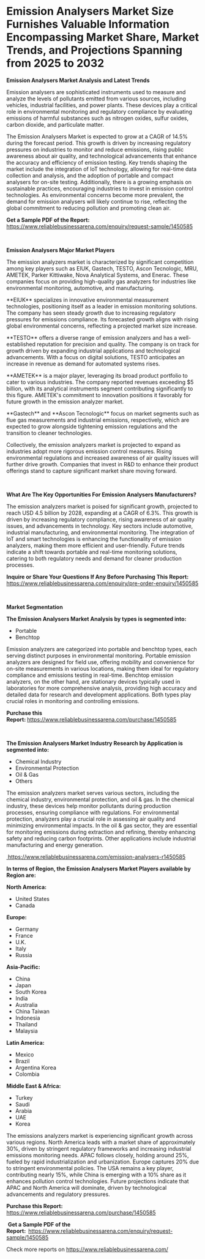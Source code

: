 <p><h1>Emission Analysers Market Size Furnishes Valuable Information Encompassing Market Share, Market Trends, and Projections Spanning from 2025 to 2032</h1></p><p><strong>Emission Analysers Market Analysis and Latest Trends</strong></p>
<p><p>Emission analysers are sophisticated instruments used to measure and analyze the levels of pollutants emitted from various sources, including vehicles, industrial facilities, and power plants. These devices play a critical role in environmental monitoring and regulatory compliance by evaluating emissions of harmful substances such as nitrogen oxides, sulfur oxides, carbon dioxide, and particulate matter.</p><p>The Emission Analysers Market is expected to grow at a CAGR of 14.5% during the forecast period. This growth is driven by increasing regulatory pressures on industries to monitor and reduce emissions, rising public awareness about air quality, and technological advancements that enhance the accuracy and efficiency of emission testing. Key trends shaping the market include the integration of IoT technology, allowing for real-time data collection and analysis, and the adoption of portable and compact analysers for on-site testing. Additionally, there is a growing emphasis on sustainable practices, encouraging industries to invest in emission control technologies. As environmental concerns become more prevalent, the demand for emission analysers will likely continue to rise, reflecting the global commitment to reducing pollution and promoting clean air.</p></p>
<p><strong>Get a Sample PDF of the Report:&nbsp;</strong> <a href="https://www.reliablebusinessarena.com/enquiry/request-sample/1450585?utm_campaign=2984&utm_medium=2&utm_source=Github&utm_content=ia&utm_term=11042025&utm_id=emission-analysers">https://www.reliablebusinessarena.com/enquiry/request-sample/1450585</a></p>
<p>&nbsp;</p>
<p><strong>Emission Analysers Major Market Players</strong></p>
<p><p>The emission analyzers market is characterized by significant competition among key players such as EIUK, Gastech, TESTO, Ascon Tecnologic, MRU, AMETEK, Parker Kittiwake, Nova Analytical Systems, and Enerac. These companies focus on providing high-quality gas analyzers for industries like environmental monitoring, automotive, and manufacturing.</p><p>**EIUK** specializes in innovative environmental measurement technologies, positioning itself as a leader in emission monitoring solutions. The company has seen steady growth due to increasing regulatory pressures for emissions compliance. Its forecasted growth aligns with rising global environmental concerns, reflecting a projected market size increase.</p><p>**TESTO** offers a diverse range of emission analyzers and has a well-established reputation for precision and quality. The company is on track for growth driven by expanding industrial applications and technological advancements. With a focus on digital solutions, TESTO anticipates an increase in revenue as demand for automated systems rises.</p><p>**AMETEK** is a major player, leveraging its broad product portfolio to cater to various industries. The company reported revenues exceeding $5 billion, with its analytical instruments segment contributing significantly to this figure. AMETEK's commitment to innovation positions it favorably for future growth in the emission analyzer market.</p><p>**Gastech** and **Ascon Tecnologic** focus on market segments such as flue gas measurements and industrial emissions, respectively, which are expected to grow alongside tightening emission regulations and the transition to cleaner technologies.</p><p>Collectively, the emission analyzers market is projected to expand as industries adopt more rigorous emission control measures. Rising environmental regulations and increased awareness of air quality issues will further drive growth. Companies that invest in R&D to enhance their product offerings stand to capture significant market share moving forward.</p></p>
<p>&nbsp;</p>
<p><strong>What Are The Key Opportunities For Emission Analysers Manufacturers?</strong></p>
<p><p>The emission analyzers market is poised for significant growth, projected to reach USD 4.5 billion by 2028, expanding at a CAGR of 6.3%. This growth is driven by increasing regulatory compliance, rising awareness of air quality issues, and advancements in technology. Key sectors include automotive, industrial manufacturing, and environmental monitoring. The integration of IoT and smart technologies is enhancing the functionality of emission analyzers, making them more efficient and user-friendly. Future trends indicate a shift towards portable and real-time monitoring solutions, catering to both regulatory needs and demand for cleaner production processes.</p></p>
<p><strong>Inquire or Share Your Questions If Any Before Purchasing This Report:</strong> <a href="https://www.reliablebusinessarena.com/enquiry/pre-order-enquiry/1450585?utm_campaign=2984&utm_medium=2&utm_source=Github&utm_content=ia&utm_term=11042025&utm_id=emission-analysers">https://www.reliablebusinessarena.com/enquiry/pre-order-enquiry/1450585</a></p>
<p>&nbsp;</p>
<p><strong>Market Segmentation</strong></p>
<p><strong>The Emission Analysers Market Analysis by types is segmented into:</strong></p>
<p><ul><li>Portable</li><li>Benchtop</li></ul></p>
<p><p>Emission analyzers are categorized into portable and benchtop types, each serving distinct purposes in environmental monitoring. Portable emission analyzers are designed for field use, offering mobility and convenience for on-site measurements in various locations, making them ideal for regulatory compliance and emissions testing in real-time. Benchtop emission analyzers, on the other hand, are stationary devices typically used in laboratories for more comprehensive analysis, providing high accuracy and detailed data for research and development applications. Both types play crucial roles in monitoring and controlling emissions.</p></p>
<p><strong>Purchase this Report:&nbsp;</strong><a href="https://www.reliablebusinessarena.com/purchase/1450585?utm_campaign=2984&utm_medium=2&utm_source=Github&utm_content=ia&utm_term=11042025&utm_id=emission-analysers">https://www.reliablebusinessarena.com/purchase/1450585</a></p>
<p>&nbsp;</p>
<p><strong>The Emission Analysers Market Industry Research by Application is segmented into:</strong></p>
<p><ul><li>Chemical Industry</li><li>Environmental Protection</li><li>Oil & Gas</li><li>Others</li></ul></p>
<p><p>The emission analyzers market serves various sectors, including the chemical industry, environmental protection, and oil & gas. In the chemical industry, these devices help monitor pollutants during production processes, ensuring compliance with regulations. For environmental protection, analyzers play a crucial role in assessing air quality and minimizing environmental impacts. In the oil & gas sector, they are essential for monitoring emissions during extraction and refining, thereby enhancing safety and reducing carbon footprints. Other applications include industrial manufacturing and energy generation.</p></p>
<p><a href="https://www.reliablebusinessarena.com/emission-analysers-r1450585?utm_campaign=2984&utm_medium=2&utm_source=Github&utm_content=ia&utm_term=11042025&utm_id=emission-analysers">&nbsp;https://www.reliablebusinessarena.com/emission-analysers-r1450585</a></p>
<p><strong>In terms of Region, the Emission Analysers Market Players available by Region are:</strong></p>
<p>
    <p> <strong> North America: </strong>
        <ul>
            <li>United States</li>
            <li>Canada</li>
        </ul>
        </p> 
    <p> <strong> Europe: </strong>
        <ul>
            <li>Germany</li>
            <li>France</li>
            <li>U.K.</li>
            <li>Italy</li>
            <li>Russia</li>
        </ul>
        </p> 
    <p> <strong> Asia-Pacific: </strong>
        <ul>
            <li>China</li>
            <li>Japan</li>
            <li>South Korea</li>
            <li>India</li>
            <li>Australia</li>
            <li>China Taiwan</li>
            <li>Indonesia</li>
            <li>Thailand</li>
            <li>Malaysia</li>
        </ul>
        </p> 
    <p> <strong> Latin America: </strong>
        <ul>
            <li>Mexico</li>
            <li>Brazil</li>
            <li>Argentina Korea</li>
            <li>Colombia</li>
        </ul>
        </p> 
    <p> <strong> Middle East & Africa: </strong>
        <ul>
            <li>Turkey</li>
            <li>Saudi</li>
            <li>Arabia</li>
            <li>UAE</li>
            <li>Korea</li>
        </ul>
    </p>
    </p>
<p><p>The emissions analyzers market is experiencing significant growth across various regions. North America leads with a market share of approximately 30%, driven by stringent regulatory frameworks and increasing industrial emissions monitoring needs. APAC follows closely, holding around 25%, fueled by rapid industrialization and urbanization. Europe captures 20% due to stringent environmental policies. The USA remains a key player, contributing nearly 15%, while China is emerging with a 10% share as it enhances pollution control technologies. Future projections indicate that APAC and North America will dominate, driven by technological advancements and regulatory pressures.</p></p>
<p><strong>Purchase this Report: </strong><a href="https://www.reliablebusinessarena.com/purchase/1450585?utm_campaign=2984&utm_medium=2&utm_source=Github&utm_content=ia&utm_term=11042025&utm_id=emission-analysers">https://www.reliablebusinessarena.com/purchase/1450585</a></p>
<p>&nbsp;<strong>Get a Sample PDF of the Report:&nbsp;&nbsp;</strong><a href="https://www.reliablebusinessarena.com/enquiry/request-sample/1450585?utm_campaign=2984&utm_medium=2&utm_source=Github&utm_content=ia&utm_term=11042025&utm_id=emission-analysers">https://www.reliablebusinessarena.com/enquiry/request-sample/1450585</a></p>
<p><strong></strong></p>
<p>Check more reports on <a href="https://www.reliablebusinessarena.com/?utm_campaign=2984&utm_medium=2&utm_source=Github&utm_content=ia&utm_term=11042025&utm_id=emission-analysers">https://www.reliablebusinessarena.com/</a></p>